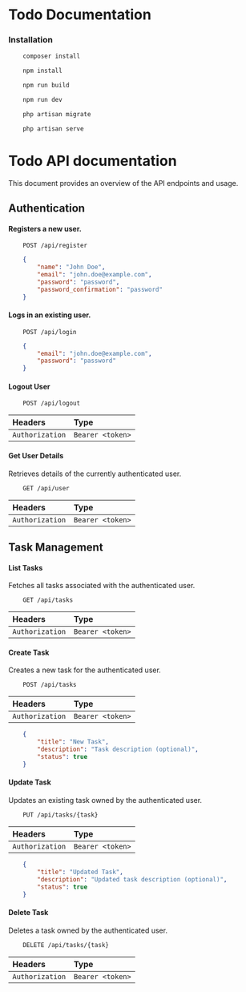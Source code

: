# Todo Documentation

### Installation 

```bash
    composer install
```

```bash
    npm install
```

```bash
    npm run build
```

```bash
    npm run dev
```

```bash
    php artisan migrate
```

```bash
    php artisan serve
```

# Todo API documentation

This document provides an overview of the API endpoints and usage.

## Authentication

#### Registers a new user.

```http
    POST /api/register
```

```json
    {
        "name": "John Doe",
        "email": "john.doe@example.com",
        "password": "password",
        "password_confirmation": "password"
    }
```
#### Logs in an existing user.

```http
    POST /api/login
```

```json
    {
        "email": "john.doe@example.com",
        "password": "password"
    }
```

#### Logout User

```http
    POST /api/logout
```

| Headers          | Type              |
| :--------------- | :---------------- |
| `Authorization`  | `Bearer <token>`  |


#### Get User Details

Retrieves details of the currently authenticated user.

```http
    GET /api/user
```

| Headers          | Type              |
| :--------------- | :---------------- |
| `Authorization`  | `Bearer <token>`  |


## Task Management

#### List Tasks

Fetches all tasks associated with the authenticated user.

```http
    GET /api/tasks
```

| Headers          | Type              |
| :--------------- | :---------------- |
| `Authorization`  | `Bearer <token>`  |


#### Create Task

Creates a new task for the authenticated user.

```http
    POST /api/tasks
```

| Headers          | Type              |
| :--------------- | :---------------- |
| `Authorization`  | `Bearer <token>`  |

```json
    {
        "title": "New Task",
        "description": "Task description (optional)",
        "status": true
    }
```

#### Update Task

Updates an existing task owned by the authenticated user.

```http
    PUT /api/tasks/{task}
```

| Headers          | Type              |
| :--------------- | :---------------- |
| `Authorization`  | `Bearer <token>`  |

```json
    {
        "title": "Updated Task",
        "description": "Updated task description (optional)",
        "status": true
    }
```

#### Delete Task

Deletes a task owned by the authenticated user.

```http
    DELETE /api/tasks/{task}
```

| Headers          | Type              |
| :--------------- | :---------------- |
| `Authorization`  | `Bearer <token>`  |
